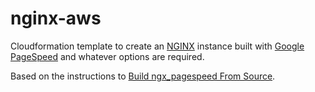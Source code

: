 nginx-aws
=========

Cloudformation template to create an [NGINX](http://nginx.org/) instance built with [Google PageSpeed](https://developers.google.com/speed/pagespeed/) and whatever options are required.

Based on the instructions to [Build ngx_pagespeed From Source](https://developers.google.com/speed/pagespeed/module/build_ngx_pagespeed_from_source).
